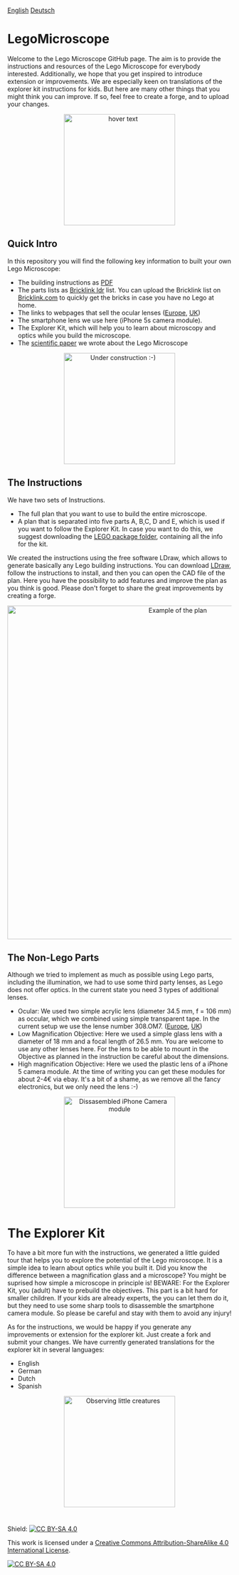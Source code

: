 
[English][Readme]   [Deutsch][Readme_D]
# LegoMicroscope

Welcome to the Lego Microscope GitHub page. The aim is to provide the instructions and resources of the Lego Microscope for everybody interested. Additionally, we hope that you get inspired to introduce extension or improvements. We are especially keen on translations of the explorer kit instructions for kids. But here are many other things that you might think you can improve. If so, feel free to create a forge, and to upload your changes.

<p align="center">
  <img src="https://github.com/tobetz/LegoMicroscope/blob/main/Images/CAD_model.jpg" width="250" title="hover text">
</p>

## Quick Intro

In this repository you will find the following key information to built your own Lego Microscope: 
- The building instructions as [PDF][pdf]
- The parts lists as [Bricklink ldr][bricklink_list] list. You can upload the Bricklink list on [Bricklink.com][bricklink_link] to quickly get the bricks in case you have no Lego at home. 
- The links to webpages that sell the ocular lenses ([Europe][EU_Lense], [UK][UK_Lense])
- The smartphone lens we use here (iPhone 5s camera module). 
- The Explorer Kit, which will help you to learn about microscopy and optics while you build the microscope.
- The [scientific paper][bioRxiv] we wrote about the Lego Microscope

<p align="center">
  <img src="https://github.com/tobetz/LegoMicroscope/blob/main/Images/build.gif" width="250" title="Under construction :-)">
</p>

## The Instructions

We have two sets of Instructions. 
- The full plan that you want to use to build the entire microscope. 
- A plan that is separated into five parts A, B,C, D and E, which is used if you want to follow the Explorer Kit. In case you want to do this, we suggest downloading the [LEGO package folder][package_folder], containing all the info for the kit. 

We created the instructions using the free software LDraw, which allows to generate basically any Lego building instructions. You can download [LDraw][link_ldraw], follow the instructions to install, and then you can open the CAD file of the plan. Here you have the possibility to add features and improve the plan as you think is good. Please don't forget to share the great improvements by creating a forge.

<p align="center">
  <img src="https://github.com/tobetz/LegoMicroscope/blob/main/Images/plan.jpg" width="750" title="Example of the plan">
</p>

## The Non-Lego Parts
Although we tried to implement as much as possible using Lego parts, including the illumination, we had to use some third party lenses, as Lego does not offer optics. In the current state you need 3 types of additional lenses. 
- Ocular: We used two simple acrylic lens (diameter 34.5 mm, f = 106 mm) as occular, which we combined using simple transparent tape. In the current setup we use the lense number 308.OM7. ([Europe][EU_Lense], [UK][UK_Lense])
- Low Magnification Objective: Here we used a simple glass lens with a diameter of 18 mm and a focal length of 26.5 mm. You are welcome to use any other lenses here. For the lens to be able to mount in the Objective as planned in the instruction be careful about the dimensions. 
- High magnification Objective: Here we used the plastic lens of a iPhone 5 camera module. At the time of writing you can get these modules for about 2-4€ via ebay. It's a bit of a shame, as we remove all the fancy electronics, but we only need the lens :-) 

<p align="center">
  <img src="https://github.com/tobetz/LegoMicroscope/blob/main/Images/camera.jpg" width="250" title="Dissasembled iPhone Camera module">
</p>

# The Explorer Kit
To have a bit more fun with the instructions, we generated a little guided tour that helps you to explore the potential of the Lego microscope. It is a simple idea to learn about optics while you built it. Did you know the difference between a magnification glass and a microscope? You might be suprised how simple a microscope in principle is!
BEWARE: For the Explorer Kit, you (adult) have to prebuild the objectives. This part is a bit hard for smaller children. If your kids are already experts, the you can let them do it, but they need to use some sharp tools to disassemble the smartphone camera module. So please be careful and stay with them to avoid any injury!

As for the instructions, we would be happy if you generate any improvements or extension for the explorer kit. Just create a fork and submit your changes. 
We have currently generated translations for the explorer kit in several languages:
- English
- German
- Dutch
- Spanish


<p align="center">
  <img src="https://github.com/tobetz/LegoMicroscope/blob/main/Images/urzeitkrebse.gif" width="250" title="Observing little creatures">
</p>

# 


Shield: [![CC BY-SA 4.0][cc-by-sa-shield]][cc-by-sa]

This work is licensed under a
[Creative Commons Attribution-ShareAlike 4.0 International License][cc-by-sa].

[![CC BY-SA 4.0][cc-by-sa-image]][cc-by-sa]


[link_ldraw]: https://www.ldraw.org/article/104.html
[bricklink_list]: https://github.com/tobetz/LegoMicroscope/blob/main/Just_Plans_and_Parts/Mikroscope_plan_parts_Bricklink.ldr
[bricklink_link]: https://www.bricklink.com/
[pdf]: https://github.com/tobetz/LegoMicroscope/blob/main/Just_Plans_and_Parts/Mikroscope_plan.pdf
[cc-by-sa]: http://creativecommons.org/licenses/by-sa/4.0/
[cc-by-sa-image]: https://licensebuttons.net/l/by-sa/4.0/88x31.png
[cc-by-sa-shield]: https://img.shields.io/badge/License-CC%20BY--SA%204.0-lightgrey.svg
[Readme_D]: https://github.com/tobetz/LegoMicroscope/blob/main/README_D.md
[Readme]: https://github.com/tobetz/LegoMicroscope/blob/main/README.md
[EU_Lense]: https://astromedia.de/Opti-Media-Linse-OM7
[UK_Lense]: http://www.astromediashop.co.uk/Components.html
[package_folder]: https://github.com/tobetz/LegoMicroscope/tree/main/Lego_Package
[bioRxiv]: https://www.biorxiv.org/content/10.1101/2021.04.11.439311v1
